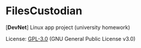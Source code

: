 # FilesCustodian
[**DevNet**] Linux app project (university homework)

License: [GPL-3.0](https://www.gnu.org/licenses/gpl-3.0.en.html) (GNU General Public License v3.0)
